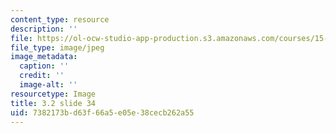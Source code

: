 ```yaml
---
content_type: resource
description: ''
file: https://ol-ocw-studio-app-production.s3.amazonaws.com/courses/15-s21-nuts-and-bolts-of-business-plans-january-iap-2014/7382173bd63f66a5e05e38cecb262a55_Slide34.JPG
file_type: image/jpeg
image_metadata:
  caption: ''
  credit: ''
  image-alt: ''
resourcetype: Image
title: 3.2 slide 34
uid: 7382173b-d63f-66a5-e05e-38cecb262a55
---
```

